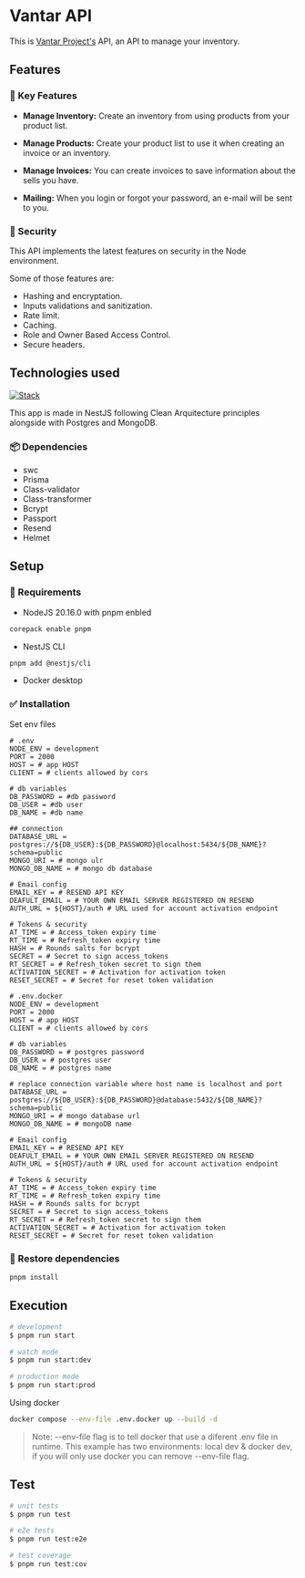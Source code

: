 # Vantar API

This is [Vantar Project's]('https://github.com/HaroldMart/Vantar-Frontend') API, an API to manage your inventory.

## Features

### 🎯 Key Features

- **Manage Inventory:** Create an inventory from using products from your product list.

- **Manage Products:** Create your product list to use it when creating an invoice or an inventory.

- **Manage Invoices:** You can create invoices to save information about the sells you have.

- **Mailing:** When you login or forgot your password, an e-mail will be sent to you.

### 🔐 Security

This API implements the latest features on security in the Node environment.

Some of those features are:

- Hashing and encryptation.
- Inputs validations and sanitization.
- Rate limit.
- Caching.
- Role and Owner Based Access Control.
- Secure headers.

## Technologies used

[![Stack](https://skillicons.dev/icons?i=nestjs,prisma,postgres,mongo,jest)](https://skillicons.dev)

This app is made in NestJS following Clean Arquitecture principles alongside with Postgres and MongoDB.

### 📦 Dependencies

- swc
- Prisma
- Class-validator
- Class-transformer
- Bcrypt
- Passport
- Resend
- Helmet

##  Setup

### 📃 Requirements

- NodeJS 20.16.0 with pnpm enbled
```bash 
corepack enable pnpm
```
- NestJS CLI
```bash
pnpm add @nestjs/cli
```

- Docker desktop

### ✅ Installation

Set env files

```dosini
# .env
NODE_ENV = development
PORT = 2000
HOST = # app HOST
CLIENT = # clients allowed by cors

# db variables
DB_PASSWORD = #db password
DB_USER = #db user
DB_NAME = #db name

## connection
DATABASE_URL = postgres://${DB_USER}:${DB_PASSWORD}@localhost:5434/${DB_NAME}?schema=public
MONGO_URI = # mongo ulr
MONGO_DB_NAME = # mongo db database

# Email config
EMAIL_KEY = # RESEND API KEY
DEAFULT_EMAIL = # YOUR OWN EMAIL SERVER REGISTERED ON RESEND
AUTH_URL = ${HOST}/auth # URL used for account activation endpoint

# Tokens & security
AT_TIME = # Access_token expiry time
RT_TIME = # Refresh_token expiry time
HASH = # Rounds salts for bcrypt
SECRET = # Secret to sign access_tokens
RT_SECRET = # Refresh_token secret to sign them
ACTIVATION_SECRET = # Activation for activation token
RESET_SECRET = # Secret for reset token validation

```

```dosini
# .env.docker
NODE_ENV = development
PORT = 2000
HOST = # app HOST
CLIENT = # clients allowed by cors

# db variables
DB_PASSWORD = # postgres password
DB_USER = # postgres user
DB_NAME = # postgres name

# replace connection variable where host name is localhost and port
DATABASE_URL = postgres://${DB_USER}:${DB_PASSWORD}@database:5432/${DB_NAME}?schema=public
MONGO_URI = # mongo database url
MONGO_DB_NAME = # mongoDB name

# Email config
EMAIL_KEY = # RESEND API KEY
DEAFULT_EMAIL = # YOUR OWN EMAIL SERVER REGISTERED ON RESEND
AUTH_URL = ${HOST}/auth # URL used for account activation endpoint

# Tokens & security
AT_TIME = # Access_token expiry time
RT_TIME = # Refresh_token expiry time
HASH = # Rounds salts for bcrypt
SECRET = # Secret to sign access_tokens
RT_SECRET = # Refresh_token secret to sign them
ACTIVATION_SECRET = # Activation for activation token
RESET_SECRET = # Secret for reset token validation
```
### 🔄️ Restore dependencies

```bash
pnpm install
```

## Execution

```bash
# development
$ pnpm run start

# watch mode
$ pnpm run start:dev

# production mode
$ pnpm run start:prod
```

Using docker

```bash
docker compose --env-file .env.docker up --build -d
```
> Note: --env-file flag is to tell docker that use a diferent .env file in runtime. This example has two environments: local dev & docker dev, if you will only use docker you can remove --env-file flag.

## Test

```bash
# unit tests
$ pnpm run test

# e2e tests
$ pnpm run test:e2e

# test coverage
$ pnpm run test:cov
```
